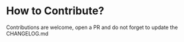 # How to Contribute?

Contributions are welcome, open a PR and do not forget to update the CHANGELOG.md
